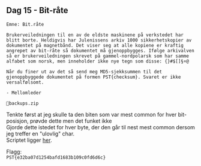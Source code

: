 ## Dag 15 - Bit-råte

```
Emne: Bit.råte

Brukerveiledningen til en av de eldste maskinene på verkstedet har blitt borte. Heldigvis har Julenissens arkiv 1000 sikkerhetskopier av dokumentet på magnetbånd. Det viser seg at alle kopiene er kraftig angrepet av bit-råte så dokumentet må gjenoppbygges. Ifølge arkivalven så er brukerveiledningen skrevet på gammel-nordpolarsk som har samme alfabet som norsk, men inneholder ikke nye tegn som disse: {}#$[]§¤@

Når du finer ut av det så send meg MD5-sjekksummen til det gjenoppbyggede dokumentet på formen PST{checksum}. Svaret er ikke versalfølsomt.

- Mellomleder

📎backups.zip
```

Tenkte først at jeg skulle ta den biten som var mest common for hver bit-posisjon, prøvde dette men det funket ikke\
Gjorde dette istedet for hver byte, der den går til nest mest common dersom jeg treffer en "ulovlig" char.\
Scriptet ligger [her](document_reconstruction_script.py).

Flagg:\
`PST{e32ba07d1254bafd1683b109c0fd6d6c}`
